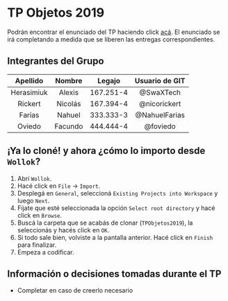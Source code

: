 # TP Objetos 2019

Podrán encontrar el enunciado del TP haciendo click [acá](https://docs.google.com/document/d/1RopwL1TheW-G64PcTc2yzwk_7kWnm_FrxusCYAK7ROs/edit?usp=sharing). El enunciado se irá completando a medida que se liberen las entregas correspondientes.


## Integrantes del Grupo

| Apellido           | Nombre             | Legajo         | Usuario de GIT |
|:------------------:|:------------------:|:--------------:|:--------------:|
| Herasimiuk         | Alexis             | 167.251-4      | @SwaXTech      |
| Rickert            | Nicolás            | 167.394-4      | @nicorickert   |
| Farías             | Nahuel             | 333.333-3      | @NahuelFarias  |
| Oviedo             | Facundo            | 444.444-4      | @foviedo       |

## ¡Ya lo cloné! y ahora ¿cómo lo importo desde `Wollok`?

1. Abrí `Wollok`.
1. Hacé click en `File` -> `Import`.
1. Desplegá en `General`, seleccioná `Existing Projects into Workspace` y luego `Next`.
1. Fijate que esté seleccionada la opción `Select root directory` y hacé click en `Browse`.
1. Buscá la carpeta que se acabás de clonar (`TPObjetos2019`), la seleccionás y hacés click en `OK`.
1. Si todo sale bien, volviste a la pantalla anterior. Hacé click en `Finish` para finalizar.
1. Empeza a codificar.

## Información o decisiones tomadas durante el TP

* Completar en caso de creerlo necesario